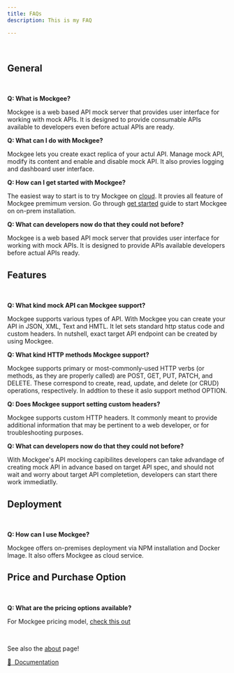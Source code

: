 ```yaml
---
title: FAQs
description: This is my FAQ

---
```


<br/>

## General 

<br/>

**Q: What is Mockgee?**

Mockgee is a web based API mock server that provides user interface for working with mock APIs. It is designed to provide consumable APIs available to developers even before actual APIs are ready.

**Q: What can I do with Mockgee?**

Mockgee lets you create exact replica of your actul API. Manage mock API, modify its content and enable and disable mock API. It also provies logging and dashboard user interface.

**Q: How can I get started with Mockgee?**

The easiest way to start is to try Mockgee on [cloud](https://cloud.mockgee.com). It provies all feature of Mockgee premimum version. Go through [get started](/guide/get-started) guide to start Mockgee on on-prem installation.

**Q: What can developers now do that they could not before?**

Mockgee is a web based API mock server that provides user interface for working with mock APIs. It is designed to provide APIs available developers before actual APIs ready.


## Features

<br/>

**Q: What kind mock API can Mockgee support?**

Mockgee supports various types of API. With Mockgee you can create your API in JSON, XML, Text and HMTL. It let sets standard http status code and custom headers. In nutshell, exact target API endpoint can be created by using Mockgee.


**Q: What kind HTTP methods Mockgee support?**

Mockgee supports primary or most-commonly-used HTTP verbs (or methods, as they are properly called) are POST, GET, PUT, PATCH, and DELETE. These correspond to create, read, update, and delete (or CRUD) operations, respectively. In addtion to these it aslo support method OPTION.

**Q: Does Mockgee support setting custom headers?**

Mockgee supports custom HTTP headers. It commonly meant to provide additional information that may be pertinent to a web developer, or for troubleshooting purposes.

**Q: What can developers now do that they could not before?**

With Mockgee's API mocking capibilites developers can take advandage of creating mock API in advance based on target API spec, and should not wait and worry about target API completetion, developers can start there work immediatlly.

## Deployment

<br/>

**Q: How can I use Mockgee?**

Mockgee offers on-premises deployment via NPM installation and Docker Image. It also offers Mockgee as cloud service.


## Price and Purchase Option

<br/>

**Q: What are the pricing options available?**

For Mockgee pricing model, [check this out](/pricing)



<br/>

See also the [about](/about) page!

[📖 &nbsp;Documentation](/guide/introduction)
